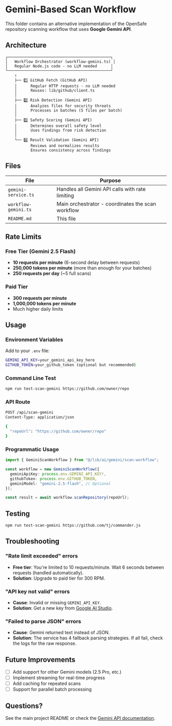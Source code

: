 # Gemini-Based Scan Workflow

This folder contains an alternative implementation of the OpenSafe repository scanning workflow that uses **Google Gemini API**.

## Architecture

```
┌─────────────────────────────────────────────┐
│   Workflow Orchestrator (workflow-gemini.ts) │
│   Regular Node.js code - no LLM needed      │
└─────────────────────────────────────────────┘
    ↓
    ├── 1️⃣ GitHub Fetch (GitHub API)
    │      Regular HTTP requests - no LLM needed
    │      Reuses: lib/github/client.ts
    │
    ├── 2️⃣ Risk Detection (Gemini API)
    │      Analyzes files for security threats
    │      Processes in batches (5 files per batch)
    │
    ├── 3️⃣ Safety Scoring (Gemini API)
    │      Determines overall safety level
    │      Uses findings from risk detection
    │
    └── 4️⃣ Result Validation (Gemini API)
           Reviews and normalizes results
           Ensures consistency across findings

```

## Files

| File                 | Purpose                                           |
| -------------------- | ------------------------------------------------- |
| `gemini-service.ts`  | Handles all Gemini API calls with rate limiting   |
| `workflow-gemini.ts` | Main orchestrator - coordinates the scan workflow |
| `README.md`          | This file                                         |

## Rate Limits

### Free Tier (Gemini 2.5 Flash)

- **10 requests per minute** (6-second delay between requests)
- **250,000 tokens per minute** (more than enough for your batches)
- **250 requests per day** (~5 full scans)

### Paid Tier

- **300 requests per minute**
- **1,000,000 tokens per minute**
- Much higher daily limits

## Usage

### Environment Variables

Add to your `.env` file:

```bash
GEMINI_API_KEY=your_gemini_api_key_here
GITHUB_TOKEN=your_github_token (optional but recommended)
```

### Command Line Test

```bash
npm run test-scan-gemini https://github.com/owner/repo
```

### API Route

```bash
POST /api/scan-gemini
Content-Type: application/json

{
  "repoUrl": "https://github.com/owner/repo"
}
```

### Programmatic Usage

```typescript
import { GeminiScanWorkflow } from "@/lib/ai/gemini/scan-workflow";

const workflow = new GeminiScanWorkflow({
  geminiApiKey: process.env.GEMINI_API_KEY!,
  githubToken: process.env.GITHUB_TOKEN,
  geminiModel: "gemini-2.5-flash", // Optional
});

const result = await workflow.scanRepository(repoUrl);
```

## Testing

```bash
npm run test-scan-gemini https://github.com/tj/commander.js
```

## Troubleshooting

### "Rate limit exceeded" errors

- **Free tier**: You're limited to 10 requests/minute. Wait 6 seconds between requests (handled automatically).
- **Solution**: Upgrade to paid tier for 300 RPM.

### "API key not valid" errors

- **Cause**: Invalid or missing `GEMINI_API_KEY`.
- **Solution**: Get a new key from [Google AI Studio](https://makersuite.google.com/app/apikey).

### "Failed to parse JSON" errors

- **Cause**: Gemini returned text instead of JSON.
- **Solution**: The service has 4 fallback parsing strategies. If all fail, check the logs for the raw response.

## Future Improvements

- [ ] Add support for other Gemini models (2.5 Pro, etc.)
- [ ] Implement streaming for real-time progress
- [ ] Add caching for repeated scans
- [ ] Support for parallel batch processing

## Questions?

See the main project README or check the [Gemini API documentation](https://ai.google.dev/gemini-api/docs).
